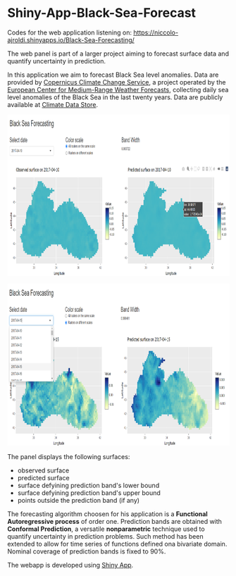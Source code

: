 # Shiny-App-Black-Sea-Forecast

Codes for the web application listening on: https://niccolo-ajroldi.shinyapps.io/Black-Sea-Forecasting/

The web panel is part of a larger project aiming to forecast surface data and quantify uncertainty in prediction. 

In this application we aim to forecast Black Sea level anomalies.
Data are provided by [Copernicus Climate Change Service](https://climate.copernicus.eu/), a project operated by the [European Center for Medium-Range Weather Forecasts](https://www.ecmwf.int/), collecting daily sea level anomalies of the Black Sea in the last twenty years. Data are publicly available at [Climate Data Store](https://cds.climate.copernicus.eu/cdsapp#!/dataset/satellite-sea-level-black-sea?tab=overview).

<p align="center">
  <img src="https://github.com/Niccolo-Ajroldi/Shiny-App-Black-Sea-Forecast/blob/master/Pics/Screenshot_APP_1.png" width="941.5" height="367.5" />
</p>

<p align="center">
  <img src="https://github.com/Niccolo-Ajroldi/Shiny-App-Black-Sea-Forecast/blob/master/Pics/Screenshot_APP_2.png" width="941.5" height="367.5" />
</p>

The panel displays the following surfaces:
- observed surface
- predicted surface
- surface defyining prediction band's lower bound
- surface defyining prediction band's upper bound
- points outside the prediction band (if any)

The forecasting algorithm choosen for his application is a **Functional Autoregressive process** of order one.
Prediction bands are obtained with **Conformal Prediction**, a versatile **nonparametric** technique used to quantify uncertainty in prediction problems. Such method has been extended to allow for time series of functions defined ona bivariate domain. Nominal coverage of prediction bands is fixed to 90%.

The webapp is developed using [Shiny App](https://shiny.rstudio.com/).
